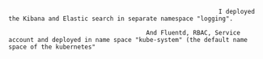 
                                                              
                                                              I deployed the Kibana and Elastic search in separate namespace "logging".
                                                              
                                          And Fluentd, RBAC, Service account and deployed in name space "kube-system" (the default name space of the kubernetes"
